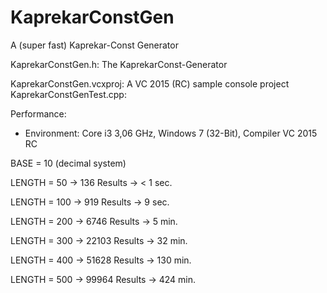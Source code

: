 # KaprekarConstGen
A (super fast) Kaprekar-Const Generator

KaprekarConstGen.h: The KaprekarConst-Generator

KaprekarConstGen.vcxproj: A VC 2015 (RC) sample console project
KaprekarConstGenTest.cpp:


Performance:
- Environment: Core i3 3,06 GHz, Windows 7 (32-Bit), Compiler VC 2015 RC

BASE = 10 (decimal system)

 LENGTH =  50 ->     136 Results ->   < 1 sec.
 
 LENGTH = 100 ->     919 Results ->     9 sec.
 
 LENGTH = 200 ->    6746 Results ->     5 min.
 
 LENGTH = 300 ->   22103 Results ->    32 min.
 
 LENGTH = 400 ->   51628 Results ->   130 min.
 
 LENGTH = 500 ->   99964 Results ->   424 min.
 
